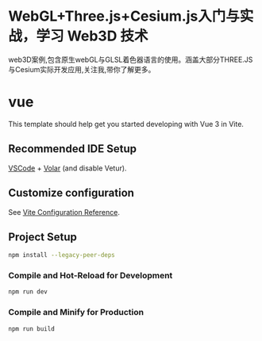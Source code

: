 # WebGL+Three.js+Cesium.js入门与实战，学习 Web3D 技术

web3D案例,包含原生webGL与GLSL着色器语言的使用。涵盖大部分THREE.JS与Cesium实际开发应用,关注我,带你了解更多。

# vue

This template should help get you started developing with Vue 3 in Vite.

## Recommended IDE Setup

[VSCode](https://code.visualstudio.com/) + [Volar](https://marketplace.visualstudio.com/items?itemName=Vue.volar) (and disable Vetur).

## Customize configuration

See [Vite Configuration Reference](https://vitejs.dev/config/).

## Project Setup

```sh
npm install --legacy-peer-deps
```

### Compile and Hot-Reload for Development

```sh
npm run dev
```

### Compile and Minify for Production

```sh
npm run build
```

